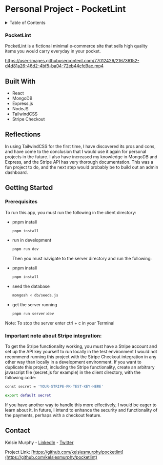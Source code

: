 # Personal Project - PocketLint

<!-- TABLE OF CONTENTS -->
<details>
  <summary>Table of Contents</summary>
  <ol>
    <li>
      <a href="#about">About</a>
      <ul>
        <li><a href="#built-with">Built With</a></li>
        <li><a href="#reflections">Reflections</a></li>
      </ul>
    </li>
    <li>
      <a href="#getting-started">Getting Started</a>
      <ul>
        <li><a href="#installation">Installation</a></li>
      </ul>
    </li>
    <li><a href="#contact">Contact</a></li>
    <li><a href="#acknowledgments">Acknowledgments</a></li>
  </ol>
</details>

<!-- ABOUT -->
### PocketLint

PocketLint is a fictional minimal e-commerce site that sells high quality items you would carry everyday in your pocket.

<!-- <img align="center" src="https://user-images.githubusercontent.com/77012426/215357993-4820f91b-c4f4-4cba-ab64-1fdffa60bfcc.jpg" alt="Pocketlint landing page home"> -->

https://user-images.githubusercontent.com/77012426/216736152-d4d81a26-46d2-4bf5-ba04-72eb44cfd9ac.mp4

<!-- BUILT WITH -->
## Built With

* React
* MongoDB
* Express.js
* NodeJS
* TailwindCSS
* Stripe Checkout

<!-- REFLECTIONS -->
## Reflections
In using TailwindCSS for the first time, I have discovered its pros and cons, and have come to the conclusion that I would use it again for personal projects in the future. I also have increased my knowledge in MongoDB and Express, and the Stripe API has very thorough documentation. This was a fun project to do, and the next step would probably be to build out an admin dashboard.

<!-- GETTING STARTED -->
## Getting Started
### Prerequisites

To run this app, you must run the following in the client directory: 
* pnpm install
  ```sh
  pnpm install
  ```

* run in development
  ```sh
  pnpm run dev
  ```
  
  Then you must navigate to the server directory and run the following: 
* pnpm install
  ```sh
  pnpm install
  ```
  
* seed the database
  ```sh
  mongosh < db/seeds.js
  ```

* get the server running
  ```sh
  pnpm run server:dev
  ```
Note: To stop the server enter ctrl + c in your Terminal

### Important note about Stripe integration:
To get the Stripe functionality working, you must have a Stripe account and set up the API key yourself to run locally in the test environment I would not recommend running this project with the Stripe Checkout integration in any other way than locally in a development environment. 
If you want to duplicate this project, including the Stripe functionality, create an arbitrary javascript file (secret.js for example) in the client directory, with the following code:
  ```sh
  const secret = 'YOUR-STRIPE-PK-TEST-KEY-HERE'

  export default secret
  ```
If you have another way to handle this more effectively, I would be eager to learn about it. 
In future, I intend to enhance the security and functionality of the payments, perhaps with a checkout feature.

<!-- CONTACT -->
## Contact

Kelsie Murphy - [LinkedIn](https://www.linkedin.com/in/kelsiesmurphy/) - [Twitter](https://twitter.com/kelsiesmurphy)

Project Link: [https://github.com/kelsiesmurphy/pocketlint](https://github.com/kelsiesmurphy/pocketlint)
